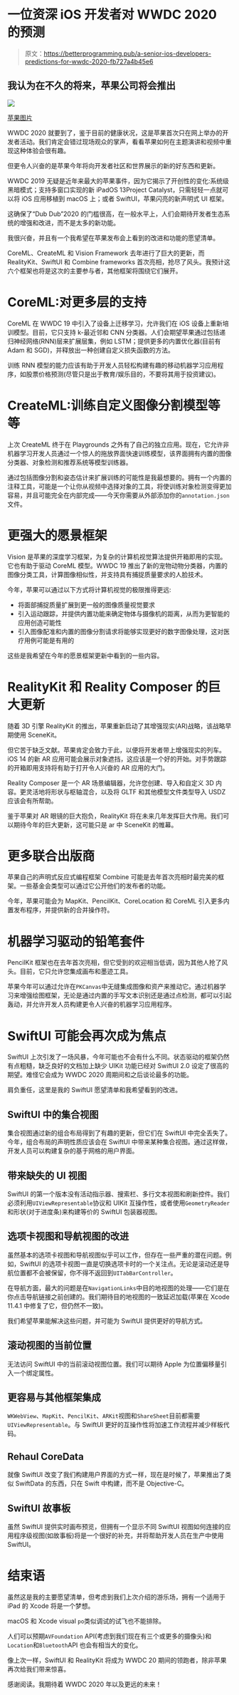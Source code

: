 # 一位资深 iOS 开发者对 WWDC 2020 的预测

> 原文：<https://betterprogramming.pub/a-senior-ios-developers-predictions-for-wwdc-2020-fb727a4b45e6>

## 我认为在不久的将来，苹果公司将会推出

![](img/4b2823bdd975c3ec31f783372315cf29.png)

[苹果图片](https://www.apple.com/newsroom/2020/06/apple-reveals-lineup-for-its-biggest-ever-worldwide-developers-conference/)

WWDC 2020 就要到了，鉴于目前的健康状况，这是苹果首次只在网上举办的开发者活动。我们肯定会错过现场观众的掌声，看看苹果如何在主题演讲和视频中重现这种体验会很有趣。

但更令人兴奋的是苹果今年将向开发者社区和世界展示的新的好东西和更新。

WWDC 2019 无疑是近年来最大的苹果事件，因为它揭示了开创性的变化:系统级黑暗模式；支持多窗口实现的新 iPadOS 13Project Catalyst，只需轻轻一点就可以将 iOS 应用移植到 macOS 上；或者 SwiftUI，苹果闪亮的新声明式 UI 框架。

这确保了“Dub Dub”2020 的门槛很高，在一般水平上，人们会期待开发者生态系统的增强和改进，而不是太多的新功能。

我很兴奋，并且有一个我希望在苹果发布会上看到的改进和功能的愿望清单。

CoreML、CreateML 和 Vision Framework 去年进行了巨大的更新，而 RealityKit、SwiftUI 和 Combine frameworks 首次亮相，抢尽了风头。我预计这六个框架也将是这次的主要参与者，其他框架将围绕它们展开。

# CoreML:对更多层的支持

CoreML 在 WWDC 19 中引入了设备上迁移学习，允许我们在 iOS 设备上重新培训模型。目前，它只支持 k-最近邻和 CNN 分类器。人们会期望苹果通过包括递归神经网络(RNN)层来扩展层集，例如 LSTM；提供更多的内置优化器(目前有 Adam 和 SGD)，并释放出一种创建自定义损失函数的方法。

训练 RNN 模型的能力应该有助于开发人员轻松构建有趣的移动机器学习应用程序，如股票价格预测(尽管只是出于教育/娱乐目的，不要将其用于投资建议)。

# CreateML:训练自定义图像分割模型等等

上次 CreateML 终于在 Playgrounds 之外有了自己的独立应用。现在，它允许非机器学习开发人员通过一个惊人的拖放界面快速训练模型，该界面拥有内置的图像分类器、对象检测和推荐系统等模型训练器。

通过包括图像分割和姿态估计来扩展训练的可能性是我最想要的。拥有一个内置的注释工具，可能是一个让你从视频中选择对象的工具，将使训练对象检测变得更加容易，并且可能完全在内部完成——今天你需要从外部添加你的`annotation.json`文件。

# 更强大的愿景框架

Vision 是苹果的深度学习框架，为复杂的计算机视觉算法提供开箱即用的实现。它也有助于驱动 CoreML 模型。WWDC 19 推出了新的宠物动物分类器，内置的图像分类工具，计算图像相似性，并支持具有捕捉质量要求的人脸技术。

今年，苹果可以通过以下方式将计算机视觉的极限推得更远:

*   将面部捕捉质量扩展到更一般的图像质量视觉要求
*   引入运动跟踪，并提供内置功能来确定物体与摄像机的距离，从而为更智能的应用创造可能性
*   引入图像配准和内置的图像分割请求将能够实现更好的数字图像处理，这对医疗用例可能是有用的

这些是我希望在今年的愿景框架更新中看到的一些内容。

# RealityKit 和 Reality Composer 的巨大更新

随着 3D 引擎 RealityKit 的推出，苹果重新启动了其增强现实(AR)战略，该战略早期使用 SceneKit。

但它苦于缺乏文献。苹果肯定会致力于此，以便将开发者带上增强现实的列车。iOS 14 的新 AR 应用可能会展示对象遮挡，这应该是一个好的开始。对手势跟踪的开箱即用支持将有助于打开令人兴奋的 AR 应用的大门。

Reality Composer 是一个 AR 场景编辑器，允许您创建、导入和自定义 3D 内容。更灵活地将形状与枢轴混合，以及将 GLTF 和其他模型文件类型导入 USDZ 应该会有所帮助。

鉴于苹果对 AR 眼镜的巨大抱负，RealityKit 将在未来几年发挥巨大作用。我们可以期待今年的巨大更新，这可能只是 ar 中 SceneKit 的帷幕。

# 更多联合出版商

苹果自己的声明式反应式编程框架 Combine 可能是去年首次亮相时最完美的框架。一些基金会类型可以通过它公开他们的发布者的功能。

今年，苹果可能会为 MapKit、PencilKit、CoreLocation 和 CoreML 引入更多内置发布程序，并提供新的合并操作符。

# 机器学习驱动的铅笔套件

PencilKit 框架也在去年首次亮相，但它受到的欢迎相当低调，因为其他人抢了风头。目前，它只允许您集成画布和墨迹工具。

苹果今年可以通过允许在`PKCanvas`中无缝集成图像和资产来推动它。通过机器学习来增强绘图框架，无论是通过内置的手写文本识别还是通过点检测，都可以引起轰动，并允许开发人员构建更令人兴奋的机器学习应用程序。

# SwiftUI 可能会再次成为焦点

SwiftUI 上次引发了一场风暴，今年可能也不会有什么不同。状态驱动的框架仍然有点粗糙，缺乏良好的文档加上缺少 UIKit 功能已经对 SwiftUI 2.0 设定了很高的期望。难怪它会成为 WWDC 2020 周期间和之后谈论最多的功能。

肩负重任，这里是我的 SwiftUI 愿望清单和我希望看到的改进。

## SwiftUI 中的集合视图

集合视图通过新的组合布局得到了有趣的更新，但它们在 SwiftUI 中完全丢失了。今年，组合布局的声明性质应该会在 SwiftUI 中带来某种集合视图。通过这样做，开发人员可以构建复杂的基于网格的用户界面。

## 带来缺失的 UI 视图

SwiftUI 的第一个版本没有活动指示器、搜索栏、多行文本视图和刷新控件。我们必须利用`UIViewRepresentable`协议和 UIKit 互操作性，或者使用`GeometryReader`和形状(对于进度条)来构建等价的 SwiftUI 包装器视图。

## 选项卡视图和导航视图的改进

虽然基本的选项卡视图和导航视图似乎可以工作，但存在一些严重的潜在问题。例如，SwiftUI 的选项卡视图一直是切换选项卡时的一个关注点。无论是滚动还是导航位置都不会被保留，你不得不返回到`UITabBarController`。

在导航方面，最大的问题是在`NavigationLinks`中目的地视图的处理——它们是在你点击导航链接之前创建的。我们期待目的地视图的一致延迟加载(苹果在 Xcode 11.4.1 中修复了它，但仍然不一致)。

我们希望苹果能解决这些问题，并可能为 SwiftUI 提供更好的导航方式。

## 滚动视图的当前位置

无法访问 SwiftUI 中的当前滚动视图位置。我们可以期待 Apple 为位置偏移量引入一个绑定属性。

## 更容易与其他框架集成

`WKWebView`、`MapKit`、`PencilKit`、`ARKit`视图和`ShareSheet`目前都需要`UIViewRepresentable`。与 SwiftUI 更好的互操作性将加速工作流程并减少样板代码。

## Rehaul CoreData

就像 SwiftUI 改变了我们构建用户界面的方式一样，现在是时候了，苹果推出了类似 SwiftData 的东西，只在 Swift 中构建，而不是 Objective-C。

## SwiftUI 故事板

虽然 SwiftUI 提供实时画布预览，但拥有一个显示不同 SwiftUI 视图如何连接的应用程序级视图(如故事板)将是一个很好的补充，并将帮助开发人员在生产中使用 SwiftUI。

# 结束语

虽然这是我的主要愿望清单，但考虑到我们上次介绍的游乐场，拥有一个适用于 iPad 的 Xcode 将是一个梦想。

macOS 和 Xcode visual `po`类似调试的试飞也不能排除。

人们可以预期`AVFoundation` API(考虑到我们现在有三个或更多的摄像头)和`Location`和`Bluetooth`API 也会有相当大的变化。

像上次一样，SwiftUI 和 RealityKit 将成为 WWDC 20 期间的领跑者，除非苹果再次给我们带来惊喜。

感谢阅读。我期待着 WWDC 2020 年以及更远的未来！